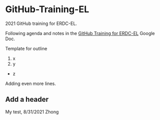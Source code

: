 # GitHub-Training-EL
2021 GitHub training for ERDC-EL.

Following agenda and notes in the [GitHub Training for ERDC-EL](https://docs.google.com/document/d/123cKWOCoecaqxbKR5u1KZJApjuVPg6jNb6i7l5PdFr0/edit#) Google Doc.



Template for outline
1. x
2. y
  - z


Adding even more lines.

## Add a header

My test, 8/31/2021 Zhong